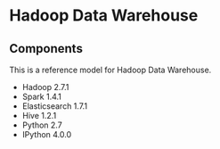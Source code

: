Hadoop Data Warehouse
====================

Components
----------
This is a reference model for Hadoop Data Warehouse.

* Hadoop 2.7.1
* Spark 1.4.1
* Elasticsearch 1.7.1
* Hive 1.2.1
* Python 2.7
* IPython 4.0.0
